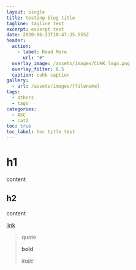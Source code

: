 ```yaml
---
layout: single
title: testing blog title
tagline: tagline test
excerpt: excerpt text
date: 2020-06-23T10:47:35.555Z
header:
  action:
    - label: Read More
      url: "#"
  overlay_image: /assets/images/CUHK_logo.png
  overlay_filter: 0.5
  caption: cuhk caption
gallery:
  - url: /assets/images/{filename}
tags:
  - others
  - tags
categories:
  - ASC
  - cat2
toc: true
toc_label: toc title test
---
```

# h1

content

## h2

content

[link](google.com)

> quote
>
> **bold**
>
> *italic*